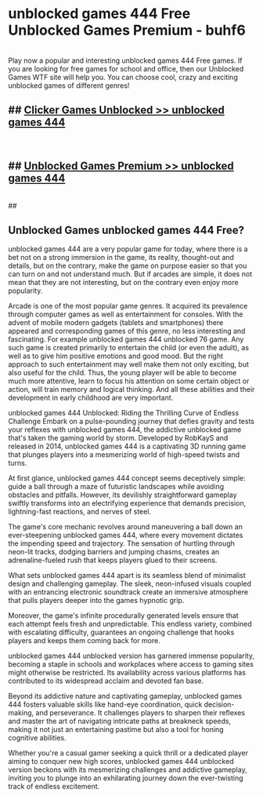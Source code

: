 # unblocked games 444 Free Unblocked Games Premium - buhf6 <br>
<br>
Play now a popular and interesting unblocked games 444 Free games. If you are looking for free games for school and office, then our Unblocked Games WTF site will help you. You can choose cool, crazy and exciting unblocked games of different genres!


## ##  [Clicker Games Unblocked >> unblocked games 444](http://freeplayer.one?title=unblocked_games_444&ref=M1)
  <br>

##  ## [Unblocked Games Premium >> unblocked games 444](http://freeplayer.one?title=unblocked_games_444&ref=M1)
  <br>
  ##



## Unblocked Games unblocked games 444 Free?

unblocked games 444 are a very popular game for today, where there is a bet not on a strong immersion in the game, its reality, thought-out and details, but on the contrary, make the game on purpose easier so that you can turn on and not understand much. But if arcades are simple, it does not mean that they are not interesting, but on the contrary even enjoy more popularity.

Arcade is one of the most popular game genres. It acquired its prevalence through computer games as well as entertainment for consoles. With the advent of mobile modern gadgets (tablets and smartphones) there appeared and corresponding games of this genre, no less interesting and fascinating. For example unblocked games 444 unblocked 76 game. Any such game is created primarily to entertain the child (or even the adult), as well as to give him positive emotions and good mood. But the right approach to such entertainment may well make them not only exciting, but also useful for the child. Thus, the young player will be able to become much more attentive, learn to focus his attention on some certain object or action, will train memory and logical thinking. And all these abilities and their development in early childhood are very important.

unblocked games 444 Unblocked: Riding the Thrilling Curve of Endless Challenge
Embark on a pulse-pounding journey that defies gravity and tests your reflexes with unblocked games 444, the addictive unblocked game that's taken the gaming world by storm. Developed by RobKayS and released in 2014, unblocked games 444 is a captivating 3D running game that plunges players into a mesmerizing world of high-speed twists and turns.

At first glance, unblocked games 444 concept seems deceptively simple: guide a ball through a maze of futuristic landscapes while avoiding obstacles and pitfalls. However, its devilishly straightforward gameplay swiftly transforms into an electrifying experience that demands precision, lightning-fast reactions, and nerves of steel.

The game's core mechanic revolves around maneuvering a ball down an ever-steepening unblocked games 444, where every movement dictates the impending speed and trajectory. The sensation of hurtling through neon-lit tracks, dodging barriers and jumping chasms, creates an adrenaline-fueled rush that keeps players glued to their screens.

What sets unblocked games 444 apart is its seamless blend of minimalist design and challenging gameplay. The sleek, neon-infused visuals coupled with an entrancing electronic soundtrack create an immersive atmosphere that pulls players deeper into the games hypnotic grip.

Moreover, the game's infinite procedurally generated levels ensure that each attempt feels fresh and unpredictable. This endless variety, combined with escalating difficulty, guarantees an ongoing challenge that hooks players and keeps them coming back for more.

unblocked games 444 unblocked version has garnered immense popularity, becoming a staple in schools and workplaces where access to gaming sites might otherwise be restricted. Its availability across various platforms has contributed to its widespread acclaim and devoted fan base.

Beyond its addictive nature and captivating gameplay, unblocked games 444 fosters valuable skills like hand-eye coordination, quick decision-making, and perseverance. It challenges players to sharpen their reflexes and master the art of navigating intricate paths at breakneck speeds, making it not just an entertaining pastime but also a tool for honing cognitive abilities.

Whether you're a casual gamer seeking a quick thrill or a dedicated player aiming to conquer new high scores, unblocked games 444 unblocked version beckons with its mesmerizing challenges and addictive gameplay, inviting you to plunge into an exhilarating journey down the ever-twisting track of endless excitement.